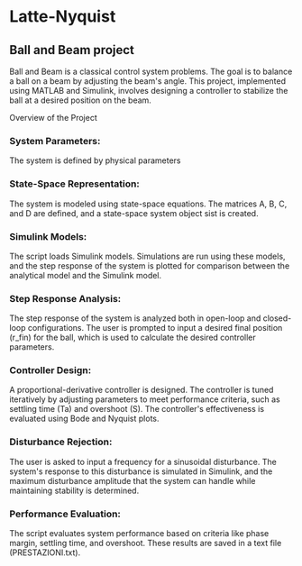 # Latte-Nyquist
## Ball and Beam project

Ball and Beam is a classical control system problems. 
The goal is to balance a ball on a beam by adjusting the beam's angle. 
This project, implemented using MATLAB and Simulink, involves designing a controller to stabilize the ball at a desired position on the beam.

Overview of the Project
### System Parameters:
The system is defined by physical parameters 

### State-Space Representation:
The system is modeled using state-space equations. The matrices A, B, C, and D are defined, and a state-space system object sist is created.


### Simulink Models:
The script loads Simulink models.
Simulations are run using these models, and the step response of the system is plotted for comparison between the analytical model and the Simulink model.

### Step Response Analysis:
The step response of the system is analyzed both in open-loop and closed-loop configurations.
The user is prompted to input a desired final position (r_fin) for the ball, which is used to calculate the desired controller parameters.

### Controller Design:
A proportional-derivative controller is designed. The controller is tuned iteratively by adjusting parameters to meet performance criteria, such as settling time (Ta) and overshoot (S).
The controller's effectiveness is evaluated using Bode and Nyquist plots.

### Disturbance Rejection:
The user is asked to input a frequency for a sinusoidal disturbance. The system's response to this disturbance is simulated in Simulink, and the maximum disturbance amplitude that the system can handle while maintaining stability is determined.

### Performance Evaluation:
The script evaluates system performance based on criteria like phase margin, settling time, and overshoot. 
These results are saved in a text file (PRESTAZIONI.txt).
